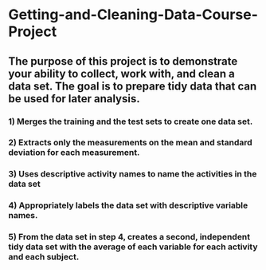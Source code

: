 # Getting-and-Cleaning-Data-Course-Project

## The purpose of this project is to demonstrate your ability to collect, work with, and clean a data set. The goal is to prepare tidy data that can be used for later analysis.

### 1) Merges the training and the test sets to create one data set.

### 2) Extracts only the measurements on the mean and standard deviation for each measurement.

### 3) Uses descriptive activity names to name the activities in the data set

### 4) Appropriately labels the data set with descriptive variable names.

### 5) From the data set in step 4, creates a second, independent tidy data set with the average of each variable for each activity and each subject.

